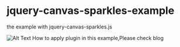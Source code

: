 # jquery-canvas-sparkles-example
the example with jquery-canvas-sparkles.js


![Alt Text](https://thumbs.gfycat.com/PracticalImpracticalFlyinglemur-size_restricted.gif)
How to apply plugin in this example,Please check blog 
